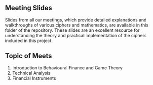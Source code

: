 ## Meeting Slides

Slides from all our meetings, which provide detailed explanations and walkthroughs of various ciphers and mathematics, are available in this folder of the repository. These slides are an excellent resource for understanding the theory and practical implementation of the ciphers included in this project.

## Topic of Meets
1) Introduction to Behavioural Finance and Game Theory
2) Technical Analysis
3) Financial Instruments
